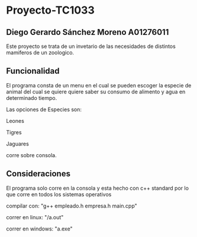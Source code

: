 # Proyecto-TC1033

## Diego Gerardo Sánchez Moreno A01276011

Este proyecto se trata de un invetario de las necesidades de distintos mamiferos de un zoologico. 

## Funcionalidad

El programa consta de un menu en el cual se pueden escoger la especie de animal del cual se quiere quiere saber su consumo de alimento y agua en determinado tiempo.

Las opciones de Especies son:

 Leones
 
 Tigres
 
 Jaguares
 
corre sobre consola.

## Consideraciones
El programa solo corre en la consola y esta hecho con c++ standard por lo que corre en todos los sistemas operativos

compilar con:
    "g++ empleado.h empresa.h main.cpp"
    
 correr en linux:
      "/a.out"
      
 correr en windows:
      "a.exe"
